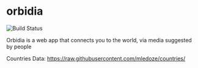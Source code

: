 # orbidia

![Build Status](https://travis-ci.org/marcelaporto/orbidia.svg?branch=newuser)


Orbidia is a web app that connects you to the world, via media suggested by people


Countries Data: https://raw.githubusercontent.com/mledoze/countries/
